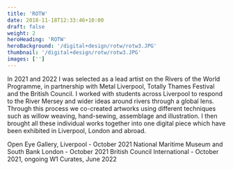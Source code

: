 ```yaml
---
title: 'ROTW'
date: 2018-11-18T12:33:46+10:00
draft: false
weight: 2
heroHeading: 'ROTW'
heroBackground: '/digital+design/rotw/rotw3.JPG'
thumbnail: '/digital+design/rotw/rotw3.JPG'
images: ['']
---
```


In 2021 and 2022 I was selected as a lead artist on the Rivers of the World Programme, in partnership with Metal Liverpool, Totally Thames Festival and the British Council. I worked with students across Liverpool to respond to the River Mersey and wider ideas around rivers through a global lens. Through this process we co-created artworks using different techniques such as willow weaving, hand-sewing, assemblage and illustration. I then brought all these individual works together into one digital piece which have been exhibited in Liverpool, London and abroad.

Open Eye Gallery, Liverpool - October 2021
National Maritime Museum and South Bank London - October 2021
British Council International - October 2021, ongoing
W1 Curates, June 2022

